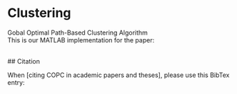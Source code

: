 # Clustering
Gobal Optimal Path-Based Clustering Algorithm <br>
This is our MATLAB implementation for the paper:<br>

<br>
## Citation

When [citing COPC in academic papers and theses], please use this BibTex entry:


